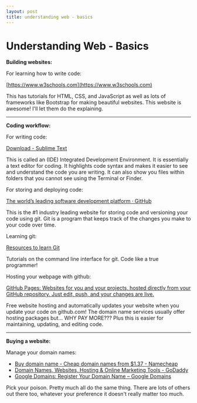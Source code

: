 ```yaml
---
layout: post
title: understanding web - basics
---
```


# Understanding Web - Basics


**Building websites:**

For learning how to write code:

[https://www.w3schools.com](https://www.w3schools.com)

This has tutorials for HTML, CSS, and JavaScript as well as lots of frameworks like Bootstrap for making beautiful websites. This website is awesome! I'll let them do the explaining.

- - - -
**Coding workflow:**

For writing code:

[Download - Sublime Text](https://www.sublimetext.com/3)

This is called an (IDE) Integrated Development Environment. It is essentially a text editor for coding. It highlights code syntax and makes it easier to see and understand the code you are writing. It can also show you files within folders that you cannot see using the Terminal or Finder.


For storing and deploying code:

[The world’s leading software development platform · GitHub](https://github.com)

This is the #1 industry leading website for storing code and versioning your code using git. Git is a program that keeps track of the changes you make to your code over time.


Learning git:

[Resources to learn Git](https://try.github.io)


Tutorials on the command line interface for git. Code like a true programmer!

Hosting your webpage with github:


[GitHub Pages: Websites for you and your projects, hosted directly from your GitHub repository. Just edit, push, and your changes are live.](https://pages.github.com)

Free website hosting and automatically updates your website when you update your code on github.com! The domain name services usually offer hosting packages but... WHY PAY MORE??? Plus this is easier for maintaining, updating, and editing code.

- - - -
**Buying a website:**

Manage your domain names:

- [Buy domain name - Cheap domain names from $1.37 - Namecheap](https://www.namecheap.com)
- [Domain Names, Websites, Hosting & Online Marketing Tools - GoDaddy](https://www.godaddy.com/?sp_hp=B&xpmst=A&xpcarveout=B&)
- [Google Domains: Register Your Domain Name – Google Domains](https://domains.google)

Pick your poison. Pretty much all do the same thing. There are lots of others out there too, whatever your preference it doesn't really matter too much.
